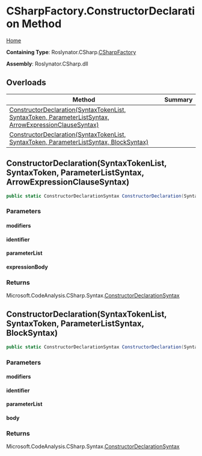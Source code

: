 <a name="_top"></a>

# CSharpFactory\.ConstructorDeclaration Method

[Home](../../../../README.md#_top)

**Containing Type**: Roslynator\.CSharp\.[CSharpFactory](../README.md#_top)

**Assembly**: Roslynator\.CSharp\.dll

## Overloads

| Method | Summary |
| ------ | ------- |
| [ConstructorDeclaration(SyntaxTokenList, SyntaxToken, ParameterListSyntax, ArrowExpressionClauseSyntax)](#Roslynator_CSharp_CSharpFactory_ConstructorDeclaration_Microsoft_CodeAnalysis_SyntaxTokenList_Microsoft_CodeAnalysis_SyntaxToken_Microsoft_CodeAnalysis_CSharp_Syntax_ParameterListSyntax_Microsoft_CodeAnalysis_CSharp_Syntax_ArrowExpressionClauseSyntax_) | |
| [ConstructorDeclaration(SyntaxTokenList, SyntaxToken, ParameterListSyntax, BlockSyntax)](#Roslynator_CSharp_CSharpFactory_ConstructorDeclaration_Microsoft_CodeAnalysis_SyntaxTokenList_Microsoft_CodeAnalysis_SyntaxToken_Microsoft_CodeAnalysis_CSharp_Syntax_ParameterListSyntax_Microsoft_CodeAnalysis_CSharp_Syntax_BlockSyntax_) | |

## ConstructorDeclaration\(SyntaxTokenList, SyntaxToken, ParameterListSyntax, ArrowExpressionClauseSyntax\) <a name="Roslynator_CSharp_CSharpFactory_ConstructorDeclaration_Microsoft_CodeAnalysis_SyntaxTokenList_Microsoft_CodeAnalysis_SyntaxToken_Microsoft_CodeAnalysis_CSharp_Syntax_ParameterListSyntax_Microsoft_CodeAnalysis_CSharp_Syntax_ArrowExpressionClauseSyntax_"></a>

```csharp
public static ConstructorDeclarationSyntax ConstructorDeclaration(SyntaxTokenList modifiers, SyntaxToken identifier, ParameterListSyntax parameterList, ArrowExpressionClauseSyntax expressionBody)
```

### Parameters

#### modifiers

#### identifier

#### parameterList

#### expressionBody

### Returns

Microsoft\.CodeAnalysis\.CSharp\.Syntax\.[ConstructorDeclarationSyntax](https://docs.microsoft.com/en-us/dotnet/api/microsoft.codeanalysis.csharp.syntax.constructordeclarationsyntax)

## ConstructorDeclaration\(SyntaxTokenList, SyntaxToken, ParameterListSyntax, BlockSyntax\) <a name="Roslynator_CSharp_CSharpFactory_ConstructorDeclaration_Microsoft_CodeAnalysis_SyntaxTokenList_Microsoft_CodeAnalysis_SyntaxToken_Microsoft_CodeAnalysis_CSharp_Syntax_ParameterListSyntax_Microsoft_CodeAnalysis_CSharp_Syntax_BlockSyntax_"></a>

```csharp
public static ConstructorDeclarationSyntax ConstructorDeclaration(SyntaxTokenList modifiers, SyntaxToken identifier, ParameterListSyntax parameterList, BlockSyntax body)
```

### Parameters

#### modifiers

#### identifier

#### parameterList

#### body

### Returns

Microsoft\.CodeAnalysis\.CSharp\.Syntax\.[ConstructorDeclarationSyntax](https://docs.microsoft.com/en-us/dotnet/api/microsoft.codeanalysis.csharp.syntax.constructordeclarationsyntax)

